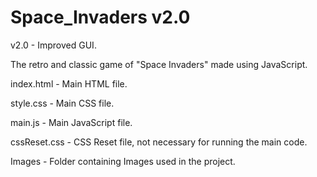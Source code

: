 # Space_Invaders v2.0
v2.0 - Improved GUI.

The retro and classic game of "Space Invaders" made using JavaScript.

index.html - Main HTML file.

style.css - Main CSS file.

main.js - Main JavaScript file.

cssReset.css - CSS Reset file, not necessary for running the main code.

Images - Folder containing Images used in the project.
